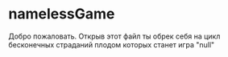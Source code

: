 # namelessGame
Добро пожаловать. Открыв этот файл ты обрек себя на цикл бесконечных страданий плодом которых станет игра "null"

